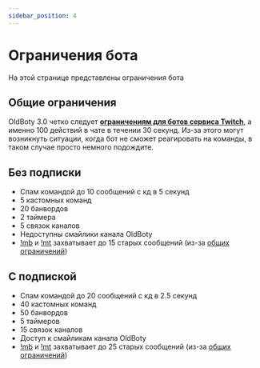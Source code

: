 ```yaml
---
sidebar_position: 4
---
```


# Ограничения бота

На этой странице представлены ограничения бота

## Общие ограничения
OldBoty 3.0 четко следует **[ограничениям для ботов сервиса Twitch](https://dev.twitch.tv/docs/irc#:~:text=The%20bot%20is%20limited%20to,messages%20per%2030%20second%20limit)**, а именно 100 действий в чате в течении 30 секунд. Из-за этого могут возникнуть ситуации, когда бот не сможет реагировать на команды, в таком случае просто немного подождите.

## Без подписки
- Спам командой до 10 сообщений с кд в 5 секунд
- 5 кастомных команд
- 20 банвордов
- 2 таймера
- 5 связок каналов
- Недоступны смайлики канала OldBoty
- [!mb](scope/spam#бан-по-фразе) и [!mt](scope/spam#мут-по-фразе) захватывает до 15 старых сообщений (из-за [общих ограничений](#общие-ограничения))

## С подпиской
- Спам командой до 20 сообщений с кд в 2.5 секунд
- 40 кастомных команд
- 50 банвордов
- 5 таймеров
- 15 связок каналов
- Доступ к смайликам канала OldBoty
- [!mb](scope/spam#бан-по-фразе) и [!mt](scope/spam#мут-по-фразе) захватывает до 25 старых сообщений (из-за [общих ограничений](#общие-ограничения))
